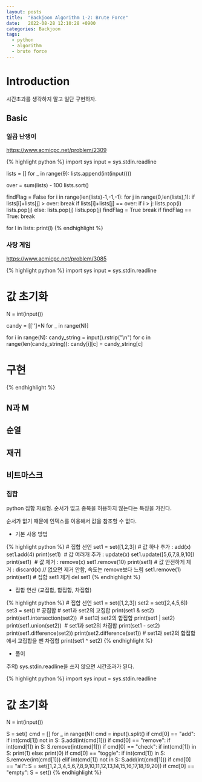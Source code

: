 ```yaml
---
layout: posts
title:  "Backjoon Algorithm 1-2: Brute Force"
date:   2022-08-28 12:10:28 +0900
categories: Backjoon
tags:
  - python
  - algorithm
  - brute force
---
```


# Introduction

시간초과를 생각하지 말고 일단 구현하자.

## Basic

### 일곱 난쟁이

https://www.acmicpc.net/problem/2309

{% highlight python %}
import sys
input = sys.stdin.readline

lists = []
for _ in range(9):
    lists.append(int(input()))

over = sum(lists) - 100
lists.sort()

findFlag = False
for i in range(len(lists)-1,-1,-1):
    for j in range(0,len(lists),1):
        if lists[i]+lists[j] > over:
            break
        if lists[i]+lists[j] == over:
            if i > j:
              lists.pop(i)
              lists.pop(j)
            else:
              lists.pop(j)
              lists.pop(j)
            findFlag = True
            break
    if findFlag == True:
        break

for l in lists:
    print(l)
{% endhighlight %}

### 사탕 게임

https://www.acmicpc.net/problem/3085

{% highlight python %}
import sys
input = sys.stdin.readline

# 값 초기화
N = int(input())

candy = [['']*N for _ in range(N)]

for i in range(N):
    candy_string = input().rstrip("\n")
    for c in range(len(candy_string)):
      candy[i][c] = candy_string[c]

# 구현
{% endhighlight %}

## N과 M

## 순열

## 재귀

## 비트마스크

### 집합

python 집합 자료형.
순서가 없고 중복을 허용하지 않는다는 특징을 가진다.

순서가 없기 때문에 인덱스를 이용해서 값을 참조할 수 없다.

* 기본 사용 방법

{% highlight python %}
# 집합 선언
set1 = set([1,2,3])
# 값 하나 추가 : add(x)
set1.add(4)
print(set1) 
# 값 여러개 추가 : update(x)
set1.update([5,6,7,8,9,10])
print(set1) 
# 값 제거 : remove(x)
set1.remove(10)
print(set1)
# 값 안전하게 제거 : discard(x) // 없으면 제거 안함, 속도는 remove보다 느림
set1.remove(1)
print(set1)
# 집합 set1 제거
del set1
{% endhighlight %}

* 집합 연산 (교집합, 합집합, 차집합)

{% highlight python %}
# 집합 선언
set1 = set([1,2,3])
set2 = set([2,4,5,6])
set3 = set()
# 공집합 
# set1과 set2의 교집합
print(set1 & set2)
print(set1.intersection(set2)) 
# set1과 set2의 합집합
print(set1 | set2)
print(set1.union(set2)) 
# set1과 set2의 차집합
print(set1 - set2)
print(set1.difference(set2))
print(set2.difference(set1))
# set1과 set2의 합집합에서 교집합을 뺀 차집합
print(set1 ^ set2)
{% endhighlight %}


* 풀이

주의) sys.stdin.readline을 쓰지 않으면 시간초과가 된다.

{% highlight python %}
import sys
input = sys.stdin.readline

# 값 초기화
N = int(input())

S = set()
cmd = []
for _ in range(N):
    cmd = input().split()
    if cmd[0] == "add":
        if int(cmd[1]) not in S:    S.add(int(cmd[1]))
    if cmd[0] == "remove":
        if int(cmd[1]) in S:        S.remove(int(cmd[1]))
    if cmd[0] == "check":
        if int(cmd[1]) in S:
            print(1)
        else:
            print(0)
    if cmd[0] == "toggle":
        if int(cmd[1]) in S:        S.remove(int(cmd[1]))
        elif int(cmd[1]) not in S:  S.add(int(cmd[1]))
    if cmd[0] == "all":
        S = set([1,2,3,4,5,6,7,8,9,10,11,12,13,14,15,16,17,18,19,20])
    if cmd[0] == "empty":
        S = set()
{% endhighlight %}